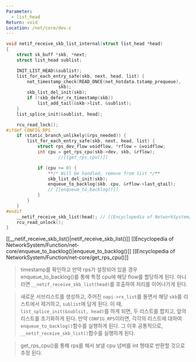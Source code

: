 ```yaml
---
Parameter:
  - list_head
Return: void
Location: /net/core/dev.c
---
```


```c title=netif_receive_skb_list_internal()
void netif_receive_skb_list_internal(struct list_head *head)
{
	struct sk_buff *skb, *next;
	struct list_head sublist;

	INIT_LIST_HEAD(&sublist);
	list_for_each_entry_safe(skb, next, head, list) {
		net_timestamp_check(READ_ONCE(net_hotdata.tstamp_prequeue),
				    skb);
		skb_list_del_init(skb);
		if (!skb_defer_rx_timestamp(skb))
			list_add_tail(&skb->list, &sublist);
	}
	list_splice_init(&sublist, head);

	rcu_read_lock();
#ifdef CONFIG_RPS
	if (static_branch_unlikely(&rps_needed)) {
		list_for_each_entry_safe(skb, next, head, list) {
			struct rps_dev_flow voidflow, *rflow = &voidflow;
			int cpu = get_rps_cpu(skb->dev, skb, &rflow);
					//[[get_rps_cpu()]]

			if (cpu >= 0) {
				**/* Will be handled, remove from list */**
				skb_list_del_init(skb);
				enqueue_to_backlog(skb, cpu, &rflow->last_qtail);
				// [[enqueue_to_backlog()]]
			}
		}
	}
#endif
	__netif_receive_skb_list(head); // [[Encyclopedia of NetworkSystem/Function/net-core/__netif_receive_skb_list().md|__netif_receive_skb_list()]]
	rcu_read_unlock();
}
```

[[__netif_receive_skb_list()|netif_receive_skb_list()]]
[[Encyclopedia of NetworkSystem/Function/net-core/enqueue_to_backlog()|enqueue_to_backlog()]]
[[Encyclopedia of NetworkSystem/Function/net-core/get_rps_cpu()]]

> timestamp를 확인하고 만약 rps가 설정되어 있을 경우 enqueue_to_backlog()를 통해 특정 cpu에 해당 flow를 할당하게 된다. 아니라면 `__netif_receive_skb_list(head)`를 호출하여 처리를 이어나가게 된다.

>새로운 서브리스트를 생성하고, 주어진 `napi->rx_list`를 돌면서 해당 `skb`를 리스트에서 제거하고, `sublist`에 담게 된다.
>이 때, `list_splice_init(&sublsit, head)`를 하게 되면, 두 리스트를 합치고, 앞의 리스트를 초기화하게 된다.
>만약 `CONFIG_RPS`이라면, 각각의 리스트에 대하여 `enqueue_to_backlog()`함수를 실행하게 된다.
>그 이후 공통적으로, `__netif_receive_skb_list()`함수를 실행하게 된다.

> get_rps_cpu()를 통해 rps를 해서 보낼 cpu 넘버를 int 형태로 반환할 것으로 추정 된다.